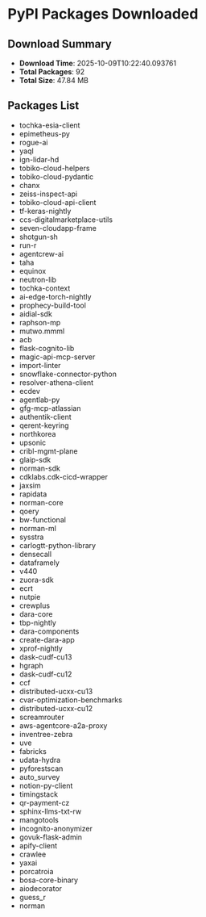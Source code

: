 # PyPI Packages Downloaded

## Download Summary
- **Download Time**: 2025-10-09T10:22:40.093761
- **Total Packages**: 92
- **Total Size**: 47.84 MB

## Packages List
- tochka-esia-client
- epimetheus-py
- rogue-ai
- yaql
- ign-lidar-hd
- tobiko-cloud-helpers
- tobiko-cloud-pydantic
- chanx
- zeiss-inspect-api
- tobiko-cloud-api-client
- tf-keras-nightly
- ccs-digitalmarketplace-utils
- seven-cloudapp-frame
- shotgun-sh
- run-r
- agentcrew-ai
- taha
- equinox
- neutron-lib
- tochka-context
- ai-edge-torch-nightly
- prophecy-build-tool
- aidial-sdk
- raphson-mp
- mutwo.mmml
- acb
- flask-cognito-lib
- magic-api-mcp-server
- import-linter
- snowflake-connector-python
- resolver-athena-client
- ecdev
- agentlab-py
- gfg-mcp-atlassian
- authentik-client
- qerent-keyring
- northkorea
- upsonic
- cribl-mgmt-plane
- glaip-sdk
- norman-sdk
- cdklabs.cdk-cicd-wrapper
- jaxsim
- rapidata
- norman-core
- qoery
- bw-functional
- norman-ml
- sysstra
- carlogtt-python-library
- densecall
- dataframely
- v440
- zuora-sdk
- ecrt
- nutpie
- crewplus
- dara-core
- tbp-nightly
- dara-components
- create-dara-app
- xprof-nightly
- dask-cudf-cu13
- hgraph
- dask-cudf-cu12
- ccf
- distributed-ucxx-cu13
- cvar-optimization-benchmarks
- distributed-ucxx-cu12
- screamrouter
- aws-agentcore-a2a-proxy
- inventree-zebra
- uve
- fabricks
- udata-hydra
- pyforestscan
- auto_survey
- notion-py-client
- timingstack
- qr-payment-cz
- sphinx-llms-txt-rw
- mangotools
- incognito-anonymizer
- govuk-flask-admin
- apify-client
- crawlee
- yaxai
- porcatroia
- bosa-core-binary
- aiodecorator
- guess_r
- norman
